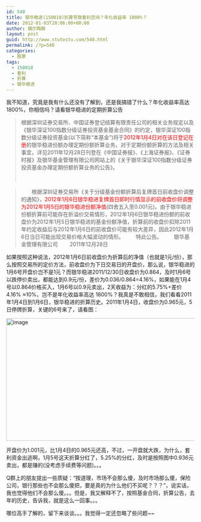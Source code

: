 ```yaml
---
id: 540
title: 银华稳进(150018)折算导致套利空间？年化收益率 1800%？
date: 2012-01-03T20:06:00+00:00
author: 偶尔陶醉
layout: post
guid: http://www.stutostu.com/540.html
permalink: /?p=540
categories:
  - 股票
tags:
  - 150018
  - 套利
  - 折算
  - 银华稳进
---
```

我不知道，究竟是我有什么还没有了解到，还是我搞错了什么？年化收益率高达 1800%，你相信吗？请看银华稳进的定期折算公告

> 根据深圳证券交易所、中国证券登记结算有限责任公司的相关业务规定以及《银华深证100指数分级证券投资基金基金合同》的约定，银华深证100指数分级证券投资基金(以下简称“本基金”)将于<font color="#ff0000">2012年1月4日对在该日登记在册</font>的银华稳进份额办理定期份额折算业务。对于定期份额折算的方法及相关事宜，详见2011年12月28日刊登在《中国证券报》、《上海证券报》、《证券时报》及银华基金管理有限公司网站上的《关于银华深证100指数分级证券投资基金办理定期份额折算业务的公告》。
>
> &nbsp;



> 　　根据深圳证券交易所《关于分级基金份额折算后复牌首日前收盘价调整的通知》，<font color="#ff0000">2012年1月6日银华稳进复牌首日即时行情显示的前收盘价将调整为2012年1月5日的银华稳进份额净值</font>(四舍五入至0.001元)。由于银华稳进份额折算前可能存在折溢价交易情形，2012年1月6日银华稳进份额的前收盘价为2012年1月5日银华稳进的基金份额净值，折算前的收盘价扣除2011年约定收益后与2012年1月6日的前收盘价可能有较大差异，因此2012年1月6日当日可能出现交易价格大幅波动的情形。
> 　　特此公告。
> 　　银华基金管理有限公司
> 　　2011年12月28日

如果按照这种说法，2012年1月6日前收盘价为折算后的净值（也就是1元/份），那么按照交易所的定价方法，前收盘价为下日交易日的开盘价，那么说，银华稳进的1月6号开盘价岂不是1元？而银华稳进2011/12/30日收盘价为0.864，及时1月6号以跌停价卖出，都能达到0.9元/份，差价为0.036/0.864=4.16%，如果能在1月4号以0.864价格买入，1月6号以0.9元卖出，2天收益为：分红的5.75%+差价4.16% ≈10%，岂不是年化收益率高达 1800%？我真是不敢相信，我们看看2011年1月4日到1月6日，银华稳进的折算历史。2011年1月4日，收盘价为0.965元，5日停牌折算，关键的6号来了，请看图：

[<img style="background-image: none; border-bottom: 0px; border-left: 0px; padding-left: 0px; padding-right: 0px; display: inline; border-top: 0px; border-right: 0px; padding-top: 0px" title="image" border="0" alt="image" src="http://www.stutostu.com/wp-content/uploads/2012/01/image_thumb.png" width="614" height="327" />](http://www.stutostu.com/wp-content/uploads/2012/01/image.png)

开盘价为1.001元，比1月4日的0.965元还高，不过，一开盘就大跌，为什么，套利资金出逃啊，1月5号这天折算分红了，5.25%的分红，及时是按照图中0.936元卖出，都是赚的(没考虑手续费等问题)。。。

Q群上的朋友提出一些质疑：“按道理，市场不会那么傻，及时市场那么傻，保险公司，银行那些也不会那么傻把，要是真的为什么他们不买呢？？？”，说实话，我也觉得他们不会那么傻。。。但是，我又解释不了，按照基金合同，折算公告，去年的历史，告诉我，就是这么一回事。。。

哪位高手了解的，留下来谈谈。。。我觉得一定还忽略了些问题~~